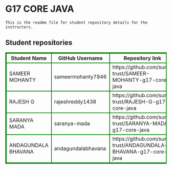 # G17 CORE JAVA
    This is the readme file for student repository details for the instructors.
## Student repositories 
<table style="border : 2px solid green; width:100%;">
<tr >
<th style="border : 2px solid green;">Student Name</th>
<th style="border : 2px solid green;">GitHub Username</th>
<th style="border : 2px solid green;">Repository link</th>
</tr>
<tr style="border : 2px solid green;">
<td style="border : 2px solid green;">SAMEER MOHANTY</td> 

<td style="border : 2px solid green;">sameermohanty7846</td> 

<td style="border : 2px solid green;">https://github.com/sure-trust/SAMEER-MOHANTY-g17-core-java</td> 
</tr>

<tr style="border : 2px solid green;">
<td style="border : 2px solid green;">RAJESH G</td> 

<td style="border : 2px solid green;">rajeshreddy1438</td> 

<td style="border : 2px solid green;">https://github.com/sure-trust/RAJESH-G-g17-core-java</td> 
</tr>

<tr style="border : 2px solid green;">
<td style="border : 2px solid green;">SARANYA MADA</td> 

<td style="border : 2px solid green;">saranya-mada</td> 

<td style="border : 2px solid green;">https://github.com/sure-trust/SARANYA-MADA-g17-core-java</td> 
</tr>

<tr style="border : 2px solid green;">
<td style="border : 2px solid green;">ANDAGUNDALA BHAVANA</td> 

<td style="border : 2px solid green;">andagundalabhavana</td> 

<td style="border : 2px solid green;">https://github.com/sure-trust/ANDAGUNDALA-BHAVANA-g17-core-java</td> 
</tr>
